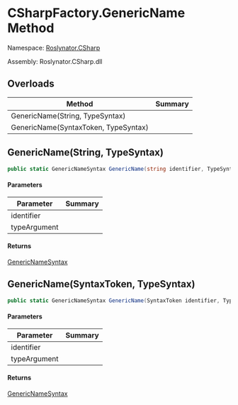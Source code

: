 # CSharpFactory\.GenericName Method

Namespace: [Roslynator.CSharp](../../README.md)

Assembly: Roslynator\.CSharp\.dll

## Overloads

| Method | Summary |
| ------ | ------- |
| GenericName\(String, TypeSyntax\) | |
| GenericName\(SyntaxToken, TypeSyntax\) | |

## GenericName\(String, TypeSyntax\)

```csharp
public static GenericNameSyntax GenericName(string identifier, TypeSyntax typeArgument)
```

#### Parameters

| Parameter | Summary |
| --------- | ------- |
| identifier | |
| typeArgument | |

#### Returns

[GenericNameSyntax](https://docs.microsoft.com/en-us/dotnet/api/microsoft.codeanalysis.csharp.syntax.genericnamesyntax)


## GenericName\(SyntaxToken, TypeSyntax\)

```csharp
public static GenericNameSyntax GenericName(SyntaxToken identifier, TypeSyntax typeArgument)
```

#### Parameters

| Parameter | Summary |
| --------- | ------- |
| identifier | |
| typeArgument | |

#### Returns

[GenericNameSyntax](https://docs.microsoft.com/en-us/dotnet/api/microsoft.codeanalysis.csharp.syntax.genericnamesyntax)


